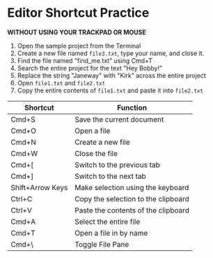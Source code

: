 # Editor Shortcut Practice

**WITHOUT USING YOUR TRACKPAD OR MOUSE**

1. Open the sample project from the Terminal
2. Create a new file named `file3.txt`, type your name, and close it.
3. Find the file named "find_me.txt" using Cmd+T
4. Search the entire project for the text "Hey Bobby!"
5. Replace the string "Janeway" with "Kirk" across the entire project
6. Open `file1.txt` and `file2.txt`
7. Copy the entire contents of `file1.txt` and paste it into `file2.txt`

| Shortcut          | Function
|-------------------|-------------
| Cmd+S             | Save the current document
| Cmd+O             | Open a file
| Cmd+N             | Create a new file
| Cmd+W             | Close the file
| Cmd+[             | Switch to the previous tab
| Cmd+]             | Switch to the next tab
| Shift+Arrow Keys  | Make selection using the keyboard
| Ctrl+C            | Copy the selection to the clipboard
| Ctrl+V            | Paste the contents of the clipboard
| Cmd+A             | Select the entire file
| Cmd+T             | Open a file in by name
| Cmd+\             | Toggle File Pane
